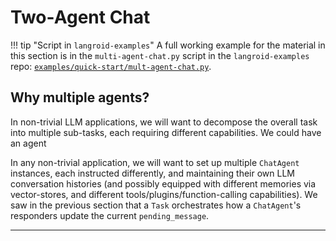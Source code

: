 # Two-Agent Chat

!!! tip "Script in `langroid-examples`"
        A full working example for the material in this section is
        in the `multi-agent-chat.py` script in the `langroid-examples` repo:
        [`examples/quick-start/mult-agent-chat.py`](https://github.com/langroid/langroid-examples/tree/main/examples/quick-start/multi-agent-chat.py).

## Why multiple agents?

In non-trivial LLM applications, we will want to decompose the overall task into 
multiple sub-tasks, each requiring different capabilities. We could have an agent


In any non-trivial application, we will want to set up multiple `ChatAgent`
instances, each instructed differently, and maintaining their own 
LLM conversation histories (and possibly equipped with different memories via vector-stores,
and different tools/plugins/function-calling capabilities).
We saw in the previous section that a `Task` orchestrates how a `ChatAgent`'s
responders update the current `pending_message`. 

_____